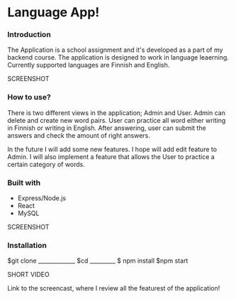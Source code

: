 # Language App!

### Introduction

The Application is a school assignment and it's developed as a part of my backend course. The application is designed to work in language leaerning. Currently supported languages are Finnish and English. 

SCREENSHOT

### How to use?

There is two different views in the application; Admin and User. Admin can delete and create new word pairs. User can practice all word either writing in Finnish or writing in English. After answering, user can submit the answers and check the amount of right answers. 

In the future I will add some new features. I hope will add edit feature to Admin. I will also implement a feature that allows the User to practice a certain category of words. 

### Built with

- Express/Node.js
- React
- MySQL 

SCREENSHOT

### Installation

$git clone _____________
$cd _________
$ npm install 
$npm start

SHORT VIDEO

Link to the screencast, where I review all the featurest of the application!
